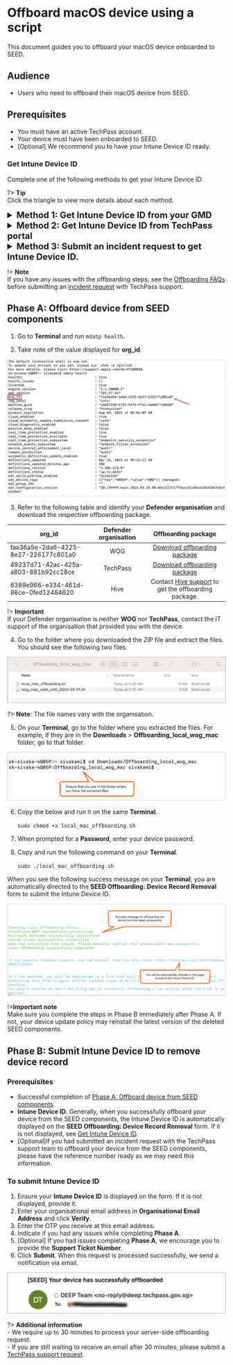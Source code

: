# Offboard macOS device using a script
 
 This document guides you to offboard your macOS device onboarded to SEED.

## Audience

- Users who need to offboard their macOS device from SEED.

## Prerequisites

- You must have an active TechPass account.
- Your device must have been onboarded to SEED.
- [Optional] We recommend you to have your Intune Device ID ready. 

### Get Intune Device ID

Complete one of the following methods to get your Intune Device ID:

?> **Tip**<br>Click the triangle to view more details about each method.

<details>
<summary style="font-size:20px;font-weight:bold">Method 1: Get Intune Device ID from your GMD</summary>


1. On your GMD, open your **Terminal** and run the following commands:

```
intune_id="$(security find-certificate -a /Library/Keychains/System.keychain | egrep -B 4 '\"issu\"<blob>=.+MICROSOFT INTUNE MDM DEVICE CA' | grep alis | cut -d '"' -f 4)"
if [ -z "$intune_id" ]
then
    echo "Intune ID not found"
    return
fi

num_candidates="$(echo "$intune_id" | wc -l | xargs echo -n)"
if [ "$num_candidates" -eq 1 ]
then
    echo "$intune_id"
    return
fi

old_ifs="$IFS"
IFS='\n'
actual_id="Intune ID not found"
curr_latest_end_date_unix=0
while read id
do
    end_date="$(security find-certificate -c "$id" -p /Library/Keychains/System.keychain | openssl x509 -noout -enddate | cut -d '=' -f 2)"
    end_date_unix="$(date -j -f "%b %e %H:%M:%S %Y %Z" "$end_date" "+%s")"
    if [ "$end_date_unix" -ge "$curr_latest_end_date_unix" ]
    then
        actual_id="$id"
        curr_latest_end_date_unix="$end_date_unix"
    fi
done <<< "$intune_id"

IFS="$old_ifs"
echo "$actual_id"
```
2. Take note of the Intune Device ID that is displayed on the **Terminal** window.

![intune-device-id](../images/macos-get-intune-device-id.png)

</details>

<details>
<summary style="font-size:20px;font-weight:bold">Method 2: Get Intune Device ID from TechPass portal</summary>

1. On your non-SE GSIB device, go to the [TechPass portal](https://portal.techpass.gov.sg/secure/account/profile).
2. On the TechPass portal, at the top right, go to your user name and click **My Account**. Your **Profile** details are displayed. 
3. Take note of the **Intune Device ID** from the **Profile** page.


<img src="../images/tp-portal-intune-device-id.png">

</details>

<details>
<summary style="font-size:20px;font-weight:bold">Method 3: Submit an incident request to get Intune Device ID.</summary>

?> **Note**<br>Use this method only if you can't log in to your GMD or TechPass portal.

- Submit an [incident request](https://go.gov.sg/techpass-sr) to get your Intune Device ID.

</details>

!> **Note**<br>If you have any issues with the offboarding steps, see the [Offboarding FAQs](/faqs/seed-offboarding-faqs) before submitting an [incident request](https://go.gov.sg/techpass-sr) with TechPass support.

## Phase A: Offboard device from SEED components

1. Go to **Terminal** and run `mdatp health`.

<!--
![open terminal](../images/macos-open-terminal.png)

![find-org-id](../images/macos-find-org-id-1.png)-->

2. Take note of the value displayed for **org_id**.

![note-org-id](../images/macos-find-org-id-2.png)

3. Refer to the following table and identify your **Defender organisation** and download the respective offboarding package.

  | org_id  | Defender organisation | Offboarding package |
  | ------------- |:-------------:|:-------------:| 
  | faa36a5e-2da6-4225-8e27-226177c801a0      | WOG     | [Download offboarding package](https://k3uwa66lu3tj6uxft46666ynhe0uvzor.lambda-url.ap-southeast-1.on.aws/local_wog_mac)    |
  | 49237d71-42ac-425a-a803-881b92cc18ce  | TechPass    | [Download offboarding package](https://k3uwa66lu3tj6uxft46666ynhe0uvzor.lambda-url.ap-southeast-1.on.aws/local_tp_mac)     | 
  | 6389e966-e334-461d-86ce-0fed12484620 | Hive | Contact [Hive support](mailto:GDS_DEN@hive.gov.sg) to get the offboarding package. |
  

!> **Important**<br> If your Defender organisation is neither **WOG** nor **TechPass**, contact the IT support of the organisation that provided you with the device.

4. Go to the folder where you downloaded the ZIP file and extract the files. You should see the following two files. 

![extract-files](../images/macos-extracted-files-for-offboarding.png)

?> **Note**: The file names vary with the organisation.

5. On your **Terminal**, go to the folder where you extracted the files. For example, if they are in the **Downloads** > **Offboarding_local_wog_mac** folder, go to that folder.

![cd-extracted-folder](../images/macos-cd-downloads.png)

6. Copy the below and run it on the same **Terminal**.

    ```sudo chmod +x local_mac_offboarding.sh```

7. When prompted for a **Password**, enter your device password.
8. Copy and run the following command on your **Terminal**.

    ```sudo ./local_mac_offboarding.sh```

When you see the following success message on your **Terminal**, you are automatically directed to the **SEED Offboarding: Device Record Removal** form to submit the Intune Device ID. 

![macos-success-message](../images/macos-success-message.png)

!>**Important note**<br> Make sure you complete the steps in Phase B immediately after Phase A. If not, your device update policy may reinstall the latest version of the deleted SEED components.


## Phase B: Submit Intune Device ID to remove device record

### Prerequisites

- Successful completion of [Phase A: Offboard device from SEED components](#phase-a-offboard-device-from-seed-components).
- **Intune Device ID**. Generally, when you successfully offboard your device from the SEED components, the Intune Device ID is automatically displayed on the **SEED Offboarding: Device Record Removal** form. If it is not displayed, see [Get Intune Device ID](#get-intune-device-id).
- [Optional]If you had submitted an incident request with the TechPass support team to offboard your device from the SEED components, please have the reference number ready as we may need this information.

### To submit Intune Device ID

1. Ensure your **Intune Device ID** is displayed on the form. If it is not displayed, provide it.
2. Enter your organisational email address in **Organisational Email Address** and click **Verify**.
3. Enter the OTP you receive at this email address.  
4. Indicate if you had any issues while completing **Phase A**.
5. [Optional] If you had issues completing **Phase A**, we encourage you to provide the **Support Ticket Number**.
6. Click **Submit**. When this request is processed successfully, we send a notification via email.

![successfully-offboarded-email](../images/macos-successfully-offboarded-email.png)

?> **Additional information**<br>- We require up to 30 minutes to process your server-side offboarding request.<br>- If you are still waiting to receive an email after 30 minutes, please submit a [TechPass support request](https://go.gov.sg/techpass-sr). 

 
      

<!--

[Get Intune Device ID](../snippets/snippets-get-intune-device-id.md ':include')
-->








 




